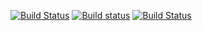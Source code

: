 [![Build Status](https://travis-ci.com/DaanDeMeyer/bnl.svg?branch=master)](https://travis-ci.com/DaanDeMeyer/bnl)
[![Build status](https://ci.appveyor.com/api/projects/status/xui0l32td6w9h6mt/branch/master?svg=true)](https://ci.appveyor.com/project/DaanDeMeyer/bnl/branch/master)
[![Build Status](https://dev.azure.com/daanjdemeyer/bnl/_apis/build/status/DaanDeMeyer.bnl?branchName=master)](https://dev.azure.com/daanjdemeyer/bnl/_build/latest?definitionId=3&branchName=master)
